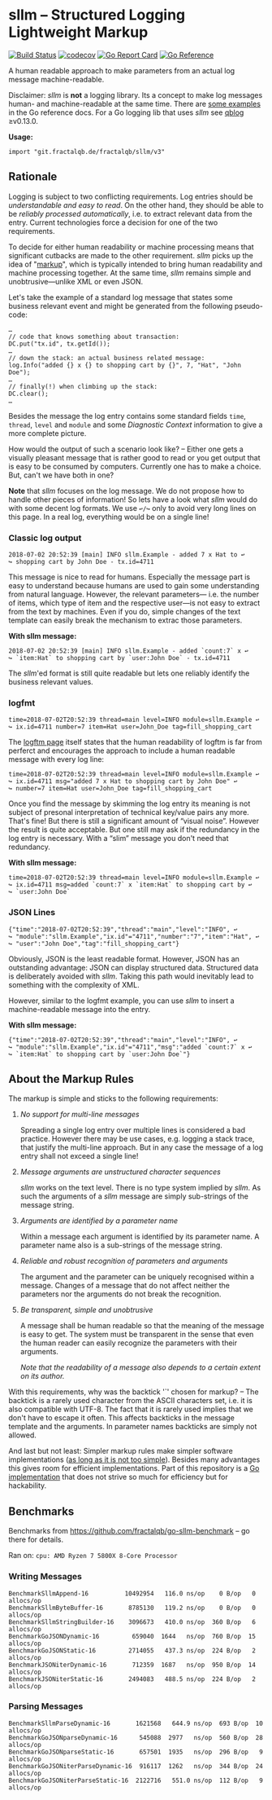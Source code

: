 # sllm – Structured Logging Lightweight Markup
[![Build Status](https://travis-ci.org/fractalqb/sllm/v3.svg)](https://travis-ci.org/fractalqb/sllm/v3)
[![codecov](https://codecov.io/gh/fractalqb/sllm/branch/master/graph/badge.svg)](https://codecov.io/gh/fractalqb/sllm/v3)
[![Go Report Card](https://goreportcard.com/badge/github.com/fractalqb/sllm/v3)](https://goreportcard.com/report/github.com/fractalqb/sllm/v3)
[![Go Reference](https://pkg.go.dev/badge/git.fractalqb.de/fractalqb/sllm/v3.svg)](https://pkg.go.dev/git.fractalqb.de/fractalqb/sllm/v3)

A human readable approach to make parameters from an actual log
message machine-readable.

Disclaimer: _sllm_ is **not** a logging library. Its a concept to make
log messages human- and machine-readable at the same time. There are
[some
examples](https://pkg.go.dev/git.fractalqb.de/fractalqb/sllm#pkg-examples) in
the Go reference docs. For a Go logging lib that uses _sllm_ see
[qblog](https://github.com/fractalqb/qblog) ≥v0.13.0.

__Usage:__

```
import "git.fractalqb.de/fractalqb/sllm/v3"
```

## Rationale
Logging is subject to two conflicting requirements. Log entries should
be _understandable and easy to read_. On the other hand, they should
be able to be _reliably processed automatically_, i.e. to extract
relevant data from the entry. Current technologies force a decision
for one of the two requirements.

To decide for either human readability or machine processing means that
significant cutbacks are made to the other requirement. _sllm_ picks up the idea
of "[markup](https://en.wikipedia.org/wiki/Markup_language)", which is typically
intended to bring human readability and machine processing together. At the same
time, _sllm_ remains simple and unobtrusive—unlike XML or even JSON.

Let's take the example of a standard log message that states some
business relevant event and might be generated from the following
pseudo-code:

```
…
// code that knows something about transaction:
DC.put("tx.id", tx.getId());
…
// down the stack: an actual business related message:
log.Info("added {} x {} to shopping cart by {}", 7, "Hat", "John Doe");
…
// finally(!) when climbing up the stack:
DC.clear();
…
```

Besides the message the log entry contains some standard fields
`time`, `thread`, `level` and `module` and some _Diagnostic Context_
information to give a more complete picture.

How would the output of such a scenario look like? – Either one gets
a visually pleasant message that is rather good to read or you get
output that is easy to be consumed by computers. Currently one has
to make a choice. But, can't we have both in one?

**Note** that _sllm_ focuses on the log message.  We do not propose how to
handle other pieces of information! So lets have a look what _sllm_ would do
with some decent log formats. We use `↩/↪` only to avoid very long lines on this
page. In a real log, everything would be on a single line!

### Classic log output

```
2018-07-02 20:52:39 [main] INFO sllm.Example - added 7 x Hat to ↩
↪ shopping cart by John Doe - tx.id=4711
```

This message is nice to read for humans. Especially the message part
is easy to understand because humans are used to gain some
understanding from natural language. However, the relevant parameters—
i.e. the number of items, which type of item and the respective
user—is not easy to extract from the text by machines. Even if you do,
simple changes of the text template can easily break the mechanism to
extrac those parameters.

**With sllm message:**
```
2018-07-02 20:52:39 [main] INFO sllm.Example - added `count:7` x ↩
↪ `item:Hat` to shopping cart by `user:John Doe` - tx.id=4711
```

The _sllm_'ed format is still quite readable but lets one reliably
identify the business relevant values.

### logfmt
```
time=2018-07-02T20:52:39 thread=main level=INFO module=sllm.Example ↩
↪ ix.id=4711 number=7 item=Hat user=John_Doe tag=fill_shopping_cart
```

The [logftm page](https://www.brandur.org/logfmt#human) itself states
that the human readability of logftm is far from perferct and encourages
the approach to include a human readable message with every log line:

```
time=2018-07-02T20:52:39 thread=main level=INFO module=sllm.Example ↩
↪ ix.id=4711 msg="added 7 x Hat to shopping cart by John Doe" ↩
↪ number=7 item=Hat user=John_Doe tag=fill_shopping_cart
```

Once you find the message by skimming the log entry its meaning is not
subject of presonal interpretation of technical key/value pairs any
more. That's fine! But there is still a significant amount of “visual
noise”. However the result is quite acceptable. But one still may ask
if the redundancy in the log entry is necessary. With a “slim” message
you don't need that redundancy.

**With sllm message:**
```
time=2018-07-02T20:52:39 thread=main level=INFO module=sllm.Example ↩
↪ ix.id=4711 msg=added `count:7` x `item:Hat` to shopping cart by ↩
↪ `user:John Doe`
```

### JSON Lines
```
{"time":"2018-07-02T20:52:39","thread":"main","level":"INFO", ↩
↪ "module":"sllm.Example","ix.id"="4711","number":"7","item":"Hat", ↩
↪ "user":"John Doe","tag":"fill_shopping_cart"}
```

Obviously, JSON is the least readable format. However, JSON has an
outstanding advantage: JSON can display structured data. Structured
data is deliberately avoided with _sllm_. Taking this path would
inevitably lead to something with the complexity of XML.

However, similar to the logfmt example, you can use _sllm_ to insert a
machine-readable message into the entry.

**With sllm message:**
```
{"time":"2018-07-02T20:52:39","thread":"main","level":"INFO", ↩
↪ "module":"sllm.Example","ix.id"="4711","msg":"added `count:7` x ↩
↪ `item:Hat` to shopping cart by `user:John Doe`"}
```

## About the Markup Rules

The markup is simple and sticks to the following requirements:

1. _No support for multi-line messages_

   Spreading a single log entry over multiple lines is considered a
   bad practice. However there may be use cases, e.g. logging a stack
   trace, that justify the multi-line approach. But in any case the
   message of a log entry shall not exceed a single line!
   
2. _Message arguments are unstructured character sequences_

   _sllm_ works on the text level. There is no type system implied by
   _sllm_. As such the arguments of a _sllm_ message are simply
   sub-strings of the message string. 
   
3. _Arguments are identified by a parameter name_

   Within a message each argument is identified by its parameter
   name. A parameter name also is a sub-strings of the message string.
   
4. _Reliable and robust recognition of parameters and arguments_

   The argument and the parameter can be uniquely recognised within a
   message. Changes of a message that do not affect neither the
   parameters nor the arguments do not break the recognition.

5. _Be transparent, simple and unobtrusive_

   A message shall be human readable so that the meaning of the
   message is easy to get. The system must be transparent in the sense
   that even the human reader can easily recognize the parameters with
   their arguments.
   
   _Note that the readability of a message also depends to a certain
   extent on its author._

With this requirements, why was the backtick '`' chosen for markup? –
The backtick is a rarely used character from the ASCII characters set,
i.e. it is also compatible with UTF-8. The fact that it is rarely used
implies that we don't have to escape it often. This affects backticks
in the message template and the arguments. In parameter names
backticks are simply not allowed.

And last but not least: Simpler markup rules make simpler software
implementations ([as long as it is not too
simple](https://en.wikiquote.org/wiki/Albert_Einstein#1930s)). Besides
many advantages this gives room for efficient implementations. Part of
this repository is a [Go
implementation](https://godoc.org/github.com/fractalqb/sllm) that does
not strive so much for efficiency but for hackability.

## Benchmarks
Benchmarks from https://github.com/fractalqb/go-sllm-benchmark – go there for
details.

Ran on: `cpu: AMD Ryzen 7 5800X 8-Core Processor`

### Writing Messages
```
BenchmarkSllmAppend-16       	10492954   116.0 ns/op    0 B/op   0 allocs/op
BenchmarkSllmByteBuffer-16   	 8785130   119.2 ns/op    0 B/op   0 allocs/op
BenchmarkSllmStringBuilder-16	 3096673   410.0 ns/op  360 B/op   6 allocs/op
BenchmarkGoJSONDynamic-16    	  659040  1644   ns/op  760 B/op  15 allocs/op
BenchmarkGoJSONStatic-16     	 2714055   437.3 ns/op  224 B/op   2 allocs/op
BenchmarkJSONiterDynamic-16  	  712359  1687   ns/op  950 B/op  14 allocs/op
BenchmarkJSONiterStatic-16   	 2494083   488.5 ns/op  224 B/op   2 allocs/op
```

### Parsing Messages
```
BenchmarkSllmParseDynamic-16       1621568   644.9 ns/op  693 B/op  10 allocs/op
BenchmarkGoJSONparseDynamic-16      545088  2977   ns/op  560 B/op  28 allocs/op
BenchmarkGoJSONparseStatic-16       657501  1935   ns/op  296 B/op   9 allocs/op
BenchmarkGoJSONiterParseDynamic-16  916117  1262   ns/op  344 B/op  24 allocs/op
BenchmarkGoJSONiterParseStatic-16  2122716   551.0 ns/op  112 B/op   9 allocs/op
```
